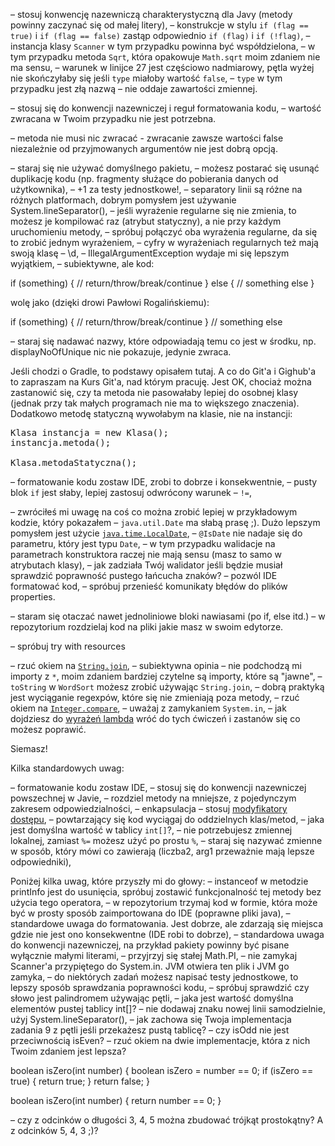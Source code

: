 – stosuj konwencję nazewniczą charakterystyczną dla Javy (metody powinny zaczynać się od małej litery),
– konstrukcje w stylu `if (flag == true)` i `if (flag == false)` zastąp odpowiednio `if (flag)` i `if (!flag)`,
– instancja klasy `Scanner` w tym przypadku powinna być współdzielona,
– w tym przypadku metoda `Sqrt`, która opakowuje `Math.sqrt` moim zdaniem nie ma sensu,
– warunek w linijce 27 jest częściowo nadmiarowy, pętla wyżej nie skończyłaby się jeśli `type` miałoby wartość `false`,
– `type` w tym przypadku jest złą nazwą – nie oddaje zawartości zmiennej.

– stosuj się do konwencji nazewniczej i reguł formatowania kodu,
– wartość zwracana w Twoim przypadku nie jest potrzebna.

– metoda nie musi nic zwracać - zwracanie zawsze wartości false niezależnie od przyjmowanych argumentów nie jest dobrą opcją.

– staraj się nie używać domyślnego pakietu,
– możesz postarać się usunąć duplikację kodu (np. fragmenty służące do pobierania danych od użytkownika),
– +1 za testy jednostkowe!,
– separatory linii są różne na różnych platformach, dobrym pomysłem jest używanie System.lineSeparator(),
– jeśli wyrażenie regularne się nie zmienia, to możesz je kompilować raz (atrybut statyczny), a nie przy każdym uruchomieniu metody,
– spróbuj połączyć oba wyrażenia regularne, da się to zrobić jednym wyrażeniem,
– cyfry w wyrażeniach regularnych też mają swoją klasę – \d,
– IllegalArgumentException wydaje mi się lepszym wyjątkiem,
– subiektywne, ale kod:

if (something) {
    // return/throw/break/continue
}
else {
    // something else
}


wolę jako (dzięki drowi Pawłowi Rogalińskiemu):

if (something) {
    // return/throw/break/continue
}
// something else

– staraj się nadawać nazwy, które odpowiadają temu co jest w środku, np. displayNoOfUnique nic nie pokazuje, jedynie zwraca.

Jeśli chodzi o Gradle, to podstawy opisałem tutaj. A co do Git'a i Gighub'a to zapraszam na Kurs Git'a, nad którym pracuję.
Jest OK, chociaż można zastanowić się, czy ta metoda nie pasowałaby lepiej do osobnej klasy (jednak przy tak małych programach nie ma to większego znaczenia). Dodatkowo metodę statyczną wywołabym na klasie, nie na instancji:

<pre>
Klasa instancja = new Klasa();
instancja.metoda();

Klasa.metodaStatyczna();
</pre>

– formatowanie kodu zostaw IDE, zrobi to dobrze i konsekwentnie,
– pusty blok <code>if</code> jest słaby, lepiej zastosuj odwrócony warunek – <code>!=</code>,

– zwróciłeś mi uwagę na coś co można zrobić lepiej w przykładowym kodzie, który pokazałem – <code>java.util.Date</code> ma słabą prasę ;). Dużo lepszym pomysłem jest użycie <a href="https://docs.oracle.com/en/java/javase/11/docs/api/java.base/java/time/LocalDate.html"><code>java.time.LocalDate</code></a>,
– <code>@IsDate</code> nie nadaje się do parametru, który jest typu <code>Date</code>,
– w tym przypadku walidacje na parametrach konstruktora raczej nie mają sensu (masz to samo w atrybutach klasy),
– jak zadziała Twój walidator jeśli będzie musiał sprawdzić poprawność pustego łańcucha znaków?
– pozwól IDE formatować kod,
– spróbuj przenieść komunikaty błędów do plików properties.

– staram się otaczać nawet jednoliniowe bloki nawiasami (po if, else itd.)
– w repozytorium rozdzielaj kod na pliki jakie masz w swoim edytorze.

– spróbuj try with resources


– rzuć okiem na <a href="https://docs.oracle.com/en/java/javase/12/docs/api/java.base/java/lang/String.html#join(java.lang.CharSequence,java.lang.CharSequence...)"><code>String.join</code></a>,
– subiektywna opinia – nie podchodzą mi importy z `*`, moim zdaniem bardziej czytelne są importy, które są "jawne",
– <code>toString</code> w <code>WordSort</code> możesz zrobić używając <code>String.join</code>,
– dobrą praktyką jest wyciąganie regexpów, które się nie zmieniają poza metody,
– rzuć okiem na <a href="https://docs.oracle.com/en/java/javase/12/docs/api/java.base/java/lang/Integer.html#compare(int,int)"><code>Integer.compare</code></a>,
– uważaj z zamykaniem <code>System.in</code>,
– jak dojdziesz do <a href="http://www.samouczekprogramisty.pl/wyrazenia-lambda-w-jezyku-java/">wyrażeń lambda</a> wróć do tych ćwiczeń i zastanów się co możesz poprawić.

Siemasz!


Kilka standardowych uwag:

– formatowanie kodu zostaw IDE,
– stosuj się do konwencji nazewniczej powszechnej w Javie,
– rozdziel metody na mniejsze, z pojedynczym zakresem odpowiedzialności,
– enkapsulacja – stosuj <a href="https://www.samouczekprogramisty.pl/modyfikatory-dostepu-w-jezyku-java/">modyfikatory dostępu</a>,
– powtarzający się kod wyciągaj do oddzielnych klas/metod,
– jaka jest domyślna wartość w tablicy <code>int[]</code>?,
– nie potrzebujesz zmiennej lokalnej, zamiast <code>%=</code> możesz użyć po prostu <code>%</code>,
– staraj się nazywać zmienne w sposób, który mówi co zawierają (liczba2, arg1 przeważnie mają lepsze odpowiedniki),


Poniżej kilka uwag, które przyszły mi do głowy:
– instanceof w metodzie printInfo jest do usunięcia, spróbuj zostawić funkcjonalność tej metody bez użycia tego operatora,
– w repozytorium trzymaj kod w formie, która może być w prosty sposób zaimportowana do IDE (poprawne pliki java),
– standardowe uwaga do formatowania. Jest dobrze, ale zdarzają się miejsca gdzie nie jest ono konsekwentne (IDE robi to dobrze),
– standardowa uwaga do konwencji nazewniczej, na przykład pakiety powinny być pisane wyłącznie małymi literami,
– przyjrzyj się stałej Math.PI,
– nie zamykaj Scanner'a przypiętego do System.in. JVM otwiera ten plik i JVM go zamyka,
– do niektórych zadań możesz napisać testy jednostkowe, to lepszy sposób sprawdzania poprawności kodu,
– spróbuj sprawdzić czy słowo jest palindromem używając pętli,
– jaka jest wartość domyślna elementów pustej tablicy int[]?
– nie dodawaj znaku nowej linii samodzielnie, użyj System.lineSeparator(),
– jak zachowa się Twoja implementacja zadania 9 z pętli jeśli przekażesz pustą tablicę?
– czy isOdd nie jest przeciwnością isEven?
– rzuć okiem na dwie implementacje, która z nich Twoim zdaniem jest lepsza?

boolean isZero(int number) {
    boolean isZero = number == 0;
    if (isZero == true) {
        return true;
    }
    return false;
}

boolean isZero(int number) {
    return number == 0;
}

– czy z odcinków o długości 3, 4, 5 można zbudować trójkąt prostokątny? A z odcinków 5, 4, 3 ;)?

